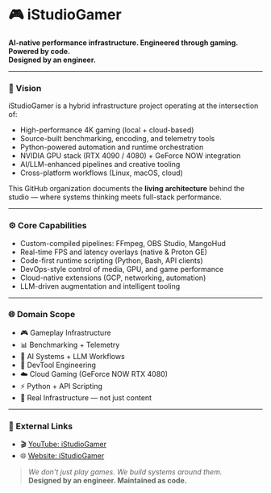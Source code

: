 # 🎮 iStudioGamer

**AI-native performance infrastructure. Engineered through gaming. Powered by code.**  
**Designed by an engineer.**

---

### 🧠 Vision

iStudioGamer is a hybrid infrastructure project operating at the intersection of:

- High-performance 4K gaming (local + cloud-based)
- Source-built benchmarking, encoding, and telemetry tools
- Python-powered automation and runtime orchestration
- NVIDIA GPU stack (RTX 4090 / 4080) + GeForce NOW integration
- AI/LLM-enhanced pipelines and creative tooling
- Cross-platform workflows (Linux, macOS, cloud)

This GitHub organization documents the **living architecture** behind the studio — where systems thinking meets full-stack performance.

---

### ⚙️ Core Capabilities

- Custom-compiled pipelines: FFmpeg, OBS Studio, MangoHud
- Real-time FPS and latency overlays (native & Proton GE)
- Code-first runtime scripting (Python, Bash, API clients)
- DevOps-style control of media, GPU, and game performance
- Cloud-native extensions (GCP, networking, automation)
- LLM-driven augmentation and intelligent tooling

---

### 🌐 Domain Scope

- 🎮 Gameplay Infrastructure  
- 📊 Benchmarking + Telemetry  
- 🧠 AI Systems + LLM Workflows  
- 🧰 DevTool Engineering  
- ☁️ Cloud Gaming (GeForce NOW RTX 4080)  
- ⚡ Python + API Scripting  
- 🔧 Real Infrastructure — not just content

---

### 🔗 External Links

- 🎬 [YouTube: iStudioGamer](https://www.youtube.com/@iStudioGamer)  
- 🌐 [Website: iStudioGamer](https://linktr.ee/istudiogamer)

> *We don’t just play games. We build systems around them.*  
> **Designed by an engineer. Maintained as code.**
